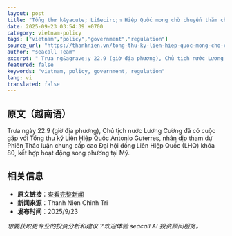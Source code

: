 ```yaml
---
layout: post
title: "Tổng thư k&yacute; Li&ecirc;n Hiệp Quốc mong chờ chuyến thăm ch&iacute;nh thức Việt Nam v&agrave;o th&aacute;ng 10"
date: 2025-09-23 03:54:39 +0700
category: vietnam-policy
tags: ["vietnam","policy","government","regulation"]
source_url: "https://thanhnien.vn/tong-thu-ky-lien-hiep-quoc-mong-cho-chuyen-tham-chinh-thuc-viet-nam-vao-thang-10-185250923083109028.htm"
author: "seacall Team"
excerpt: " Trưa ng&agrave;y 22.9 (giờ địa phương), Chủ tịch nước Lương Cường đ&atilde; c&oacute; cuộc gặp với Tổng thư k&yacute; Li&ecirc;n Hiệp Quốc Antonio Guterres, nh&acirc;n dịp tham dự Phi&ecirc;n Thảo lu..."
featured: false
keywords: "vietnam, policy, government, regulation"
lang: vi
translated: false
---
```


## 原文（越南语）

 Trưa ng&agrave;y 22.9 (giờ địa phương), Chủ tịch nước Lương Cường đ&atilde; c&oacute; cuộc gặp với Tổng thư k&yacute; Li&ecirc;n Hiệp Quốc Antonio Guterres, nh&acirc;n dịp tham dự Phi&ecirc;n Thảo luận chung cấp cao Đại hội đồng Li&ecirc;n Hiệp Quốc (LHQ) kh&oacute;a 80, kết hợp hoạt động song phương tại Mỹ.

## 相关信息

- **原文链接**：[查看完整新闻](https://thanhnien.vn/tong-thu-ky-lien-hiep-quoc-mong-cho-chuyen-tham-chinh-thuc-viet-nam-vao-thang-10-185250923083109028.htm)
- **新闻来源**：Thanh Nien Chinh Tri
- **发布时间**：2025/9/23

*想要获取更专业的投资分析和建议？欢迎体验 seacall AI 投资顾问服务。*